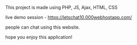 This project is made using PHP, JS, Ajax, HTML, CSS

live demo session - https://letschat10.000webhostapp.com/

people can chat using this website.



hope you enjoy this application!
